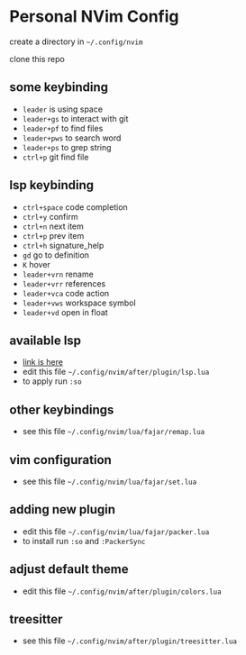 # Personal NVim Config

create a directory in `~/.config/nvim`

clone this repo

## some keybinding

- `leader` is using space
- `leader+gs` to interact with git
- `leader+pf` to find files
- `leader+pws` to search word
- `leader+ps` to grep string
- `ctrl+p` git find file

## lsp keybinding

- `ctrl+space` code completion
- `ctrl+y` confirm
- `ctrl+n` next item
- `ctrl+p` prev item
- `ctrl+h` signature_help
- `gd` go to definition
- `K` hover
- `leader+vrn` rename
- `leader+vrr` references
- `leader+vca` code action 
- `leader+vws` workspace symbol
- `leader+vd` open in float

## available lsp

- [link is here](https://github.com/williamboman/mason-lspconfig.nvim?tab=readme-ov-file#available-lsp-servers)
- edit this file `~/.config/nvim/after/plugin/lsp.lua`
- to apply run `:so`

## other keybindings

- see this file `~/.config/nvim/lua/fajar/remap.lua`

## vim configuration

- see this file `~/.config/nvim/lua/fajar/set.lua`

## adding new plugin

- edit this file `~/.config/nvim/lua/fajar/packer.lua`
- to install run `:so` and `:PackerSync`

## adjust default theme

- edit this file `~/.config/nvim/after/plugin/colors.lua`

## treesitter

- see this file `~/.config/nvim/after/plugin/treesitter.lua`
